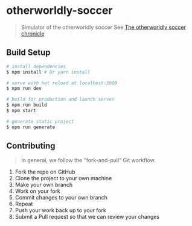 # otherworldly-soccer

> Simulator of the otherworldly soccer
  See [The otherworldly soccer chronicle](https://kakuyomu.jp/works/1177354054885766776/episodes/1177354054885807309)

## Build Setup

``` bash
# install dependencies
$ npm install # Or yarn install

# serve with hot reload at localhost:3000
$ npm run dev

# build for production and launch server
$ npm run build
$ npm start

# generate static project
$ npm run generate
```

## Contributing

> In general, we follow the "fork-and-pull" Git workflow.

1. Fork the repo on GitHub
2. Clone the project to your own machine
3. Make your own branch
4. Work on your fork
5. Commit changes to your own branch
6. Repeat
7. Push your work back up to your fork
8. Submit a Pull request so that we can review your changes
